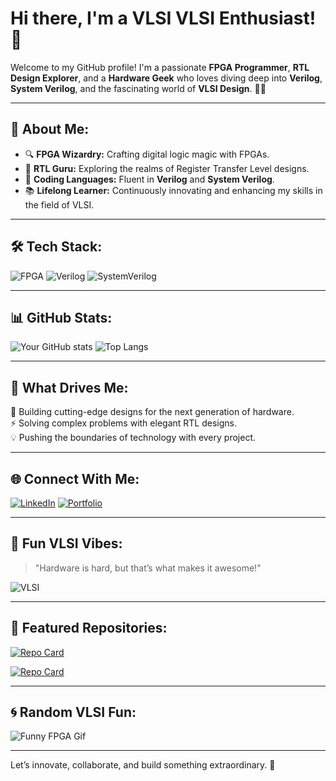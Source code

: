 # Hi there, I'm a VLSI VLSI Enthusiast! 👋

Welcome to my GitHub profile! I'm a passionate **FPGA Programmer**, **RTL Design Explorer**, and a **Hardware Geek** who loves diving deep into **Verilog**, **System Verilog**, and the fascinating world of **VLSI Design**. 🧠💡

---

## 🚀 About Me:

- 🔍 **FPGA Wizardry:** Crafting digital logic magic with FPGAs.
- 💾 **RTL Guru:** Exploring the realms of Register Transfer Level designs.
- 🎨 **Coding Languages:** Fluent in **Verilog** and **System Verilog**.
- 📚 **Lifelong Learner:** Continuously innovating and enhancing my skills in the field of VLSI.

---

## 🛠️ Tech Stack:

![FPGA](![image](https://github.com/user-attachments/assets/e8449408-0004-483d-9138-2cdf3ea9d04f))
![Verilog](![image](https://github.com/user-attachments/assets/c6b9791f-8e34-46f6-a6c3-865d3c4dbb58)
)
![SystemVerilog](![image](https://github.com/user-attachments/assets/7bb7fbd5-4399-4514-a56d-62dd2fca3dc6))

---

## 📊 GitHub Stats:

![Your GitHub stats](https://github-readme-stats.vercel.app/api?username=yourusername&show_icons=true&theme=radical)
![Top Langs](https://github-readme-stats.vercel.app/api/top-langs/?username=yourusername&layout=compact&theme=radical)

---

## 🤩 What Drives Me:

🚦 Building cutting-edge designs for the next generation of hardware.  
⚡ Solving complex problems with elegant RTL designs.  
💡 Pushing the boundaries of technology with every project.  

---

## 🌐 Connect With Me:

[![LinkedIn](https://img.shields.io/badge/LinkedIn-Connect-blue?style=for-the-badge&logo=linkedin)](https://www.linkedin.com/in/yourprofile)
[![Portfolio](https://img.shields.io/badge/Portfolio-Visit-blueviolet?style=for-the-badge)](https://yourportfolio.com)

---

## 🎨 Fun VLSI Vibes:

> "Hardware is hard, but that’s what makes it awesome!"  

![VLSI](https://media.giphy.com/media/l3vR85PnGsBwu1PFK/giphy.gif)

---

## 📂 Featured Repositories:

[![Repo Card](https://github-readme-stats.vercel.app/api/pin/?username=yourusername&repo=your-repo-name&theme=radical)](https://github.com/yourusername/your-repo-name)

[![Repo Card](https://github-readme-stats.vercel.app/api/pin/?username=yourusername&repo=another-repo-name&theme=radical)](https://github.com/yourusername/another-repo-name)

---

## 🌀 Random VLSI Fun:

![Funny FPGA Gif](https://media.giphy.com/media/3oEduQAsYcJKQH2XsI/giphy.gif)

---

Let’s innovate, collaborate, and build something extraordinary. 🚀
